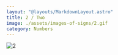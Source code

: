 ```yaml
---
layout: "@layouts/MarkdownLayout.astro"
title: 2 / Two
image: ./assets/images-of-signs/2.gif
category: Numbers
---
```


![2](@signs/2.gif)
